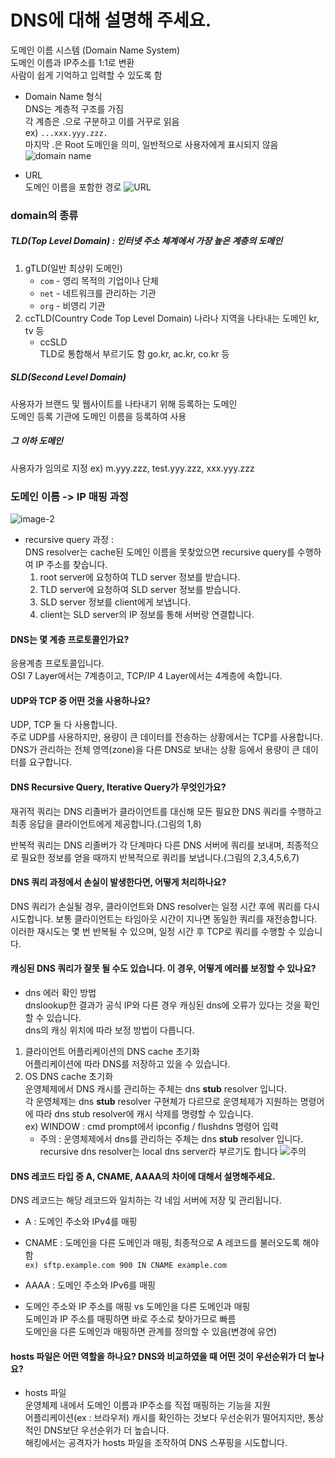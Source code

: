 # DNS에 대해 설명해 주세요.
도메인 이름 시스템 (Domain Name System)   
도메인 이름과 IP주소를 1:1로 변환   
사람이 쉽게 기억하고 입력할 수 있도록 함  
- Domain Name 형식   
  DNS는 계층적 구조를 가짐  
  각 계층은 .으로 구분하고 이를 거꾸로 읽음       
  ex) `...xxx.yyy.zzz.`   
     마지막 .은 Root 도메인을 의미, 일반적으로 사용자에게 표시되지 않음  
![domain name](https://raventools.com/marketing-glossary/wp-content/uploads/2016/02/1354-2.jpg)   


- URL  
  도메인 이름을 포함한 경로
![URL](https://cdn.prod.website-files.com/64949e4863d96e26a1da8386/64f5f56c78d05cf501922f99_64a2ef9774661044d9755e98_URL%2520-%2520Glossary.png)


### domain의 종류
##### TLD(Top Level Domain) : 인터넷 주소 체계에서 가장 높은 계층의 도메인   
1. gTLD(일반 최상위 도메인)
    - `com` - 영리 목적의 기업이나 단체
    - `net` - 네트워크를 관리하는 기관
    - `org` - 비영리 기관
2. ccTLD(Country Code Top Level Domain)
   나라나 지역을 나타내는 도메인
   kr, tv 등
   - ccSLD   
    TLD로 통합해서 부르기도 함
    go.kr, ac.kr, co.kr 등
##### SLD(Second Level Domain)
사용자가 브랜드 및 웹사이트를 나타내기 위해 등록하는 도메인   
도메인 등록 기관에 도메인 이름을 등록하여 사용 

##### 그 이하 도메인
사용자가 임의로 지정
ex) m.yyy.zzz, test.yyy.zzz, xxx.yyy.zzz

### 도메인 이름 -> IP 매핑 과정
![image-2](https://github.com/user-attachments/assets/7e6ce630-14ae-47fa-a457-0162a6362a8a)
- recursive query 과정 :   
    DNS resolver는 cache된 도메인 이름을 못찾았으면 recursive query를 수행하여 IP 주소를 찾습니다.
    1. root server에 요청하여 TLD server 정보를 받습니다.
    2. TLD server에 요청하여 SLD server 정보를 받습니다.
    3. SLD server 정보를 client에게 보냅니다.
    4. client는 SLD server의 IP 정보를 통해 서버랑 연결합니다.
#### DNS는 몇 계층 프로토콜인가요?
응용계층 프로토콜입니다.    
OSI 7 Layer에서는 7계층이고, TCP/IP 4 Layer에서는 4계층에 속합니다.
#### UDP와 TCP 중 어떤 것을 사용하나요?
UDP, TCP 둘 다 사용합니다.   
주로 UDP를 사용하지만, 용량이 큰 데이터를 전송하는 상황에서는 TCP를 사용합니다.   
DNS가 관리하는 전체 영역(zone)을 다른 DNS로 보내는 상황 등에서 용량이 큰 데이터를 요구합니다.
#### DNS Recursive Query, Iterative Query가 무엇인가요?
재귀적 쿼리는 DNS 리졸버가 클라이언트를 대신해 모든 필요한 DNS 쿼리를 수행하고 최종 응답을 클라이언트에게 제공합니다.(그림의 1,8) 

반복적 쿼리는 DNS 리졸버가 각 단계마다 다른 DNS 서버에 쿼리를 보내며, 최종적으로 필요한 정보를 얻을 때까지 반복적으로 쿼리를 보냅니다.(그림의 2,3,4,5,6,7)
#### DNS 쿼리 과정에서 손실이 발생한다면, 어떻게 처리하나요?
DNS 쿼리가 손실될 경우, 클라이언트와 DNS resolver는 일정 시간 후에 쿼리를 다시 시도합니다. 보통 클라이언트는 타임아웃 시간이 지나면 동일한 쿼리를 재전송합니다. 이러한 재시도는 몇 번 반복될 수 있으며, 일정 시간 후 TCP로 쿼리를 수행할 수 있습니다.
#### 캐싱된 DNS 쿼리가 잘못 될 수도 있습니다. 이 경우, 어떻게 에러를 보정할 수 있나요?
- dns 에러 확인 방법  
    dnslookup한 결과가 공식 IP와 다른 경우 캐싱된 dns에 오류가 있다는 것을 확인할 수 있습니다.    
    dns의 캐싱 위치에 따라 보정 방법이 다릅니다.
1. 클라이언트 어플리케이션의 DNS cache 초기화  
    어플리케이션에 따라 DNS를 저장하고 있을 수 있습니다.   
2. OS DNS cache 초기화   
   운영체제에서 DNS 캐시를 관리하는 주체는  dns **stub** resolver 입니다.  
   각 운영체제는  dns **stub** resolver 구현체가 다르므로 운영체제가 지원하는 명령어에 따라 dns stub resolver에 캐시 삭제를 명령할 수 있습니다.   
    ex) WINDOW : cmd prompt에서 ipconfig / flushdns 명령어 입력
    - 주의 : 운영체제에서 dns를 관리하는 주체는 dns **stub** resolver 입니다.  
    recursive dns resolver는 local dns server라 부르기도 합니다
![주의](https://www.nslookup.io/img/how-does-dns-resolver-work.3f1ba36a.jpg)
#### DNS 레코드 타입 중 A, CNAME, AAAA의 차이에 대해서 설명해주세요.
DNS 레코드는 해당 레코드와 일치하는 각 네임 서버에 저장 및 관리됩니다.   
- A : 도메인 주소와 IPv4를 매핑   
- CNAME : 도메인을 다른 도메인과 매핑, 최종적으로 A 레코드를 불러오도록 해야함   
`ex) sftp.example.com 900 IN CNAME example.com`   
- AAAA : 도메인 주소와 IPv6를 매핑  

- 도메인 주소와 IP 주소를 매핑 vs 도메인을 다른 도메인과 매핑   
  도메인과 IP 주소를 매핑하면 바로 주소로 찾아가므로 빠름   
  도메인을 다른 도메인과 매핑하면 관계를 정의할 수 있음(변경에 유연)  

#### hosts 파일은 어떤 역할을 하나요? DNS와 비교하였을 때 어떤 것이 우선순위가 더 높나요?
- hosts 파일   
  운영체제 내에서 도메인 이름과 IP주소를 직접 매핑하는 기능을 지원  
  어플리케이션(ex : 브라우저) 캐시를 확인하는 것보다 우선순위가 떨어지지만, 통상적인 DNS보단 우선순위가 더 높습니다.    
  해킹에서는 공격자가 hosts 파일을 조작하여 DNS 스푸핑을 시도합니다.   
